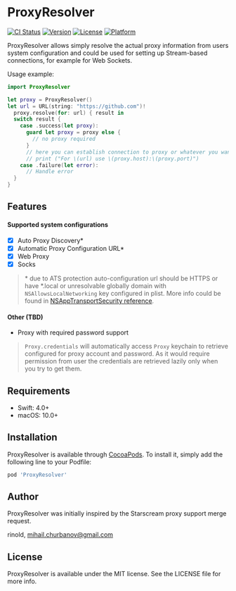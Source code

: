 # ProxyResolver

[![CI Status](https://img.shields.io/travis/rinold/ProxyResolver.svg?style=flat)](https://travis-ci.org/rinold/ProxyResolver)
[![Version](https://img.shields.io/cocoapods/v/ProxyResolver.svg?style=flat)](https://cocoapods.org/pods/ProxyResolver)
[![License](https://img.shields.io/cocoapods/l/ProxyResolver.svg?style=flat)](https://cocoapods.org/pods/ProxyResolver)
[![Platform](https://img.shields.io/cocoapods/p/ProxyResolver.svg?style=flat)](https://cocoapods.org/pods/ProxyResolver)

ProxyResolver allows simply resolve the actual proxy information from users
system configuration and could be used for setting up Stream-based connections,
for example for Web Sockets.

Usage example:

```swift
import ProxyResolver

let proxy = ProxyResolver()
let url = URL(string: "https://github.com")!
  proxy.resolve(for: url) { result in
  switch result {
    case .success(let proxy):
      guard let proxy = proxy else {
        // no proxy required
      }
      // here you can establish connection to proxy or whatever you want
      // print ("For \(url) use \(proxy.host):\(proxy.port)")
    case .failure(let error):
      // Handle error
  }
}
```

## Features

#### Supported system configurations
- [x] Auto Proxy Discovery*
- [x] Automatic Proxy Configuration URL*
- [x] Web Proxy
- [x] Socks

> \*  due to ATS protection auto-configuration url should be HTTPS or have  \*.local or unresolvable globally domain with `NSAllowsLocalNetworking` key configured in plist. More info could be found in [NSAppTransportSecurity reference](https://developer.apple.com/library/content/documentation/General/Reference/InfoPlistKeyReference/Articles/CocoaKeys.html#//apple_ref/doc/uid/TP40009251-SW33).


#### Other (TBD)
- Proxy with required password support

> `Proxy.credentials` will automatically access `Proxy` keychain to retrieve configured for proxy account and password. As it would require permission from user the credentials are retrieved lazily only when you try to get them.

## Requirements
- Swift: 4.0+
- macOS: 10.0+

## Installation

ProxyResolver is available through [CocoaPods](https://cocoapods.org). To install
it, simply add the following line to your Podfile:

```ruby
pod 'ProxyResolver'
```

## Author

ProxyResolver was initially inspired by the Starscream proxy support merge request.

rinold, mihail.churbanov@gmail.com

## License

ProxyResolver is available under the MIT license. See the LICENSE file for more info.

